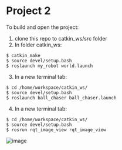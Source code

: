 # Project 2
To build and open the project: 

1. clone this repo to catkin_ws/src folder
2. In folder catkin_ws:
```
$ catkin_make
$ source devel/setup.bash
$ roslaunch my_robot world.launch
```
3. In a new terminal tab:
```
$ cd /home/workspace/catkin_ws/ 
$ source devel/setup.bash
$ roslaunch ball_chaser ball_chaser.launch
```
4. In a new terminal tab:
```
$ cd /home/workspace/catkin_ws/
$ source devel/setup.bash
$ rosrun rqt_image_view rqt_image_view  
```

![image](https://user-images.githubusercontent.com/19479517/211400391-9ebcaa60-538c-4fda-98b6-1e6fc3eff750.png)


